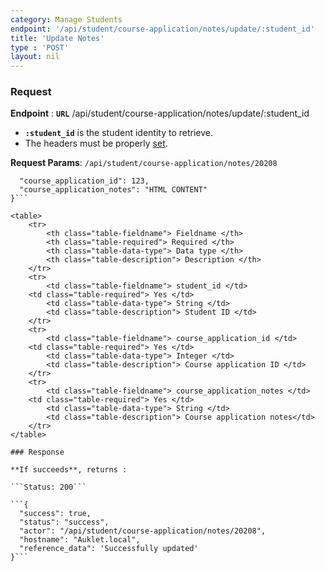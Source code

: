 ```yaml
---
category: Manage Students
endpoint: '/api/student/course-application/notes/update/:student_id'
title: 'Update Notes'
type : 'POST'
layout: nil
---
```


### Request

**Endpoint** : **`URL`** /api/student/course-application/notes/update/:student_id
* **`:student_id`** is the student identity to retrieve.
* The headers must be properly [set](#/Info-setting-headers).

**Request Params**: 
```/api/student/course-application/notes/20208```


```{
  "course_application_id": 123,
  "course_application_notes": "HTML CONTENT"
}```

<table>
	<tr>
		<th class="table-fieldname"> Fieldname </th>
		<th class="table-required"> Required </th>    
		<th class="table-data-type"> Data type </th>
		<th class="table-description"> Description </th>
	</tr>
	<tr>
		<td class="table-fieldname"> student_id </td>
    <td class="table-required"> Yes </td>
		<td class="table-data-type"> String </td>
		<td class="table-description"> Student ID </td>
	</tr>
	<tr>
		<td class="table-fieldname"> course_application_id </td>
    <td class="table-required"> Yes </td>
		<td class="table-data-type"> Integer </td>
		<td class="table-description"> Course application ID </td>
	</tr>
	<tr>
		<td class="table-fieldname"> course_application_notes </td>
    <td class="table-required"> Yes </td>
		<td class="table-data-type"> String </td>
		<td class="table-description"> Course application notes</td>
	</tr>       
</table>

### Response

**If succeeds**, returns : 

```Status: 200```

```{
  "success": true,
  "status": "success",
  "actor": "/api/student/course-application/notes/20208",
  "hostname": "Auklet.local",
  "reference_data": 'Successfully updated'
}```




